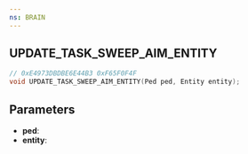 ```yaml
---
ns: BRAIN
---
```

## UPDATE_TASK_SWEEP_AIM_ENTITY

```c
// 0xE4973DBDBE6E44B3 0xF65F0F4F
void UPDATE_TASK_SWEEP_AIM_ENTITY(Ped ped, Entity entity);
```


## Parameters
* **ped**: 
* **entity**: 

